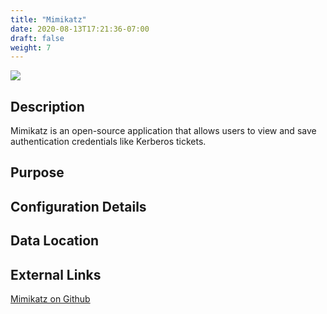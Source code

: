 ```yaml
---
title: "Mimikatz"
date: 2020-08-13T17:21:36-07:00
draft: false
weight: 7
---
```


![](../../images/mimikatz.png)

## Description
Mimikatz is an open-source application that allows users to view and save authentication credentials like Kerberos tickets. 

## Purpose

## Configuration Details

## Data Location

## External Links
[Mimikatz on Github](https://github.com/gentilkiwi/mimikatz)